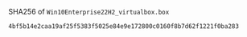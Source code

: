 SHA256 of `Win10Enterprise22H2_virtualbox.box`
```
4bf5b14e2caa19af25f5383f5025e84e9e172800c0160f8b7d62f1221f0ba283
```